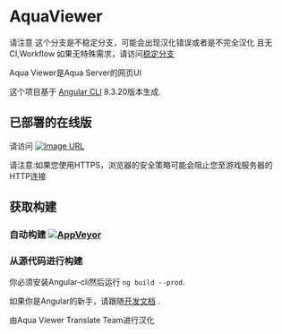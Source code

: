 # AquaViewer 
请注意 这个分支是不稳定分支，可能会出现汉化错误或者是不完全汉化 且无CI,Workflow
如果无特殊需求，请访问[稳定分支](https://github.com/Raspberry-Monster/Aqua-Viewer-Unofficial-Chinese-Translate)

Aqua Viewer是Aqua Server的网页UI

这个项目基于 [Angular CLI](https://github.com/angular/angular-cli) 8.3.20版本生成.

## 已部署的在线版
请访问 [![Image URL](https://aqua.raspberrymonster.top/favicon.ico)](http://aqua.raspberrymonster.top/)

请注意:如果您使用HTTPS，浏览器的安全策略可能会阻止您至游戏服务器的HTTP连接

## 获取构建

### 自动构建 [![AppVeyor](https://img.shields.io/appveyor/build/RERASER/Aqua-Viewer-Unofficial-Chinese-Translate?style=flat&logo=appveyor)](https://ci.appveyor.com/project/RERASER/aqua-viewer-unofficial-chinese-translate/build/artifacts)

### 从源代码进行构建
你必须安装Angular-cli然后运行 `ng build --prod`.

如果你是Angular的新手，请跟随[开发文档](https://angular.io/guide/deployment) .

由Aqua Viewer Translate Team进行汉化
